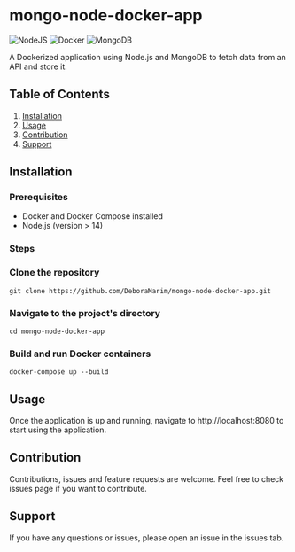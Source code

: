 # mongo-node-docker-app

![NodeJS](https://img.shields.io/badge/node.js-6DA55F?style=for-the-badge&logo=node.js&logoColor=white)
![Docker](https://img.shields.io/badge/docker-%230db7ed.svg?style=for-the-badge&logo=docker&logoColor=white)
![MongoDB](https://img.shields.io/badge/MongoDB-%234ea94b.svg?style=for-the-badge&logo=mongodb&logoColor=white)

A Dockerized application using Node.js and MongoDB to fetch data from an API and store it. 

## Table of Contents

1. [Installation](#installation)
2. [Usage](#usage)
3. [Contribution](#contribution)
4. [Support](#support)


## Installation

### Prerequisites

- Docker and Docker Compose installed
- Node.js (version > 14)

### Steps


### Clone the repository
`git clone https://github.com/DeboraMarim/mongo-node-docker-app.git`

 

### Navigate to the project's directory
`cd mongo-node-docker-app`

### Build and run Docker containers
`docker-compose up --build`


## Usage
Once the application is up and running, navigate to http://localhost:8080 to start using the application.


## Contribution
Contributions, issues and feature requests are welcome. Feel free to check issues page if you want to contribute.

## Support
If you have any questions or issues, please open an issue in the issues tab. 
